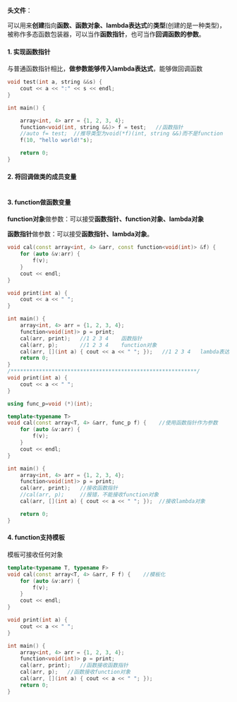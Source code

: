 **头文件**：<functional>

可以用来**创建**指向**函数、函数对象、lambda表达式**的**类型**(创建的是一种类型)，被称作多态函数包装器，可以当作**函数指针**，也可当作**回调函数的参数**。

#### 1. 实现函数指针

与普通函数指针相比，**做参数能够传入lambda表达式**，能够做回调函数

```c++
void test(int a, string &&s) {
    cout << a << ":" << s << endl;
}

int main() {

    array<int, 4> arr = {1, 2, 3, 4};
    function<void(int, string &&)> f = test;   //函数指针
    //auto f= test;  //推导类型为void(*f)(int, string &&)而不是function
    f(10, "hello world!"s);

    return 0;
}
```



#### 2. 将回调做类的成员变量

```c++

```



#### 3. function做函数变量

**function对象**做参数：可以接受**函数指针、function对象、lambda对象** 

**函数指针**做参数：可以接受**函数指针、lambda对象**。

```c++
void cal(const array<int, 4> &arr, const function<void(int)> &f) {
    for (auto &v:arr) {
        f(v);
    }
    cout << endl;
}

void print(int a) {
    cout << a << " ";
}

int main() {
    array<int, 4> arr = {1, 2, 3, 4};
    function<void(int)> p = print;
    cal(arr, print);   //1 2 3 4    函数指针
    cal(arr, p);       //1 2 3 4    function对象
    cal(arr, [](int a) { cout << a << " "; });   //1 2 3 4   lambda表达式
    return 0;
}
/***********************************************************/
void print(int a) {
    cout << a << " ";
}

using func_p=void (*)(int);   

template<typename T>
void cal(const array<T, 4> &arr, func_p f) {    //使用函数指针作为参数
    for (auto &v:arr) {
        f(v);
    }
    cout << endl;
}

int main() {
    array<int, 4> arr = {1, 2, 3, 4};
    function<void(int)> p = print;
    cal(arr, print);   //接收函数指针
    //cal(arr, p);     //报错，不能接收function对象
    cal(arr, [](int a) { cout << a << " "; });  //接收lambda对象

    return 0;
}
```



#### 4. function支持模板

模板可接收任何对象

```c++
template<typename T, typename F>
void cal(const array<T, 4> &arr, F f) {    //模板化
    for (auto &v:arr) {
        f(v);
    }
    cout << endl;
}

void print(int a) {
    cout << a << " ";
}

int main() {
    array<int, 4> arr = {1, 2, 3, 4};
    function<void(int)> p = print;
    cal(arr, print);   //函数接收函数指针
    cal(arr, p);   //函数接收function对象
    cal(arr, [](int a) { cout << a << " "; });
    return 0;
}
```

